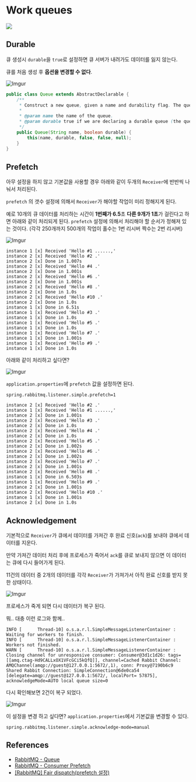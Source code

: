 # Work queues

![](https://www.rabbitmq.com/img/tutorials/python-two.png)

## Durable

큐 생성시 `durable`을 `true`로 설정하면 큐 서버가 내려가도 데이터를 잃지 않는다.

큐를 처음 생성 후 **옵션을 변경할 수 없다**.

![Imgur](https://i.imgur.com/dqdygaB.png)

```java
public class Queue extends AbstractDeclarable {
    /**
     * Construct a new queue, given a name and durability flag. The queue is non-exclusive and non auto-delete.
     *
     * @param name the name of the queue.
     * @param durable true if we are declaring a durable queue (the queue will survive a server restart)
     */
    public Queue(String name, boolean durable) {
        this(name, durable, false, false, null);
    }
}
```

## Prefetch

아무 설정을 하지 않고 기본값을 사용할 경우 아래와 같이 두개의 `Receiver`에 반반씩 나눠서 처리된다.

`prefetch` 의 갯수 설정에 의해서 `Receiver`가 해야할 작업이 미리 정해지게 된다. 

예로 10개의 큐 데이터를 처리하는 시간이 **1번째가 6.5**초 **다른 9개가 1초**가 걸린다고 하면 아래와 같이 처리되게 된다. `prefetch` 설정에 의해서 처리해야 할 순서가 정해져 있는 것이다. (각각 250개까지 500개의 작업이 홀수는 1번 리시버 짝수는 2번 리시버)

![Imgur](https://i.imgur.com/wxqGFi8.png)

```
instance 1 [x] Received 'Hello #1 ......,'
instance 2 [x] Received 'Hello #2 .'
instance 2 [x] Done in 1.007s
instance 2 [x] Received 'Hello #4 .'
instance 2 [x] Done in 1.001s
instance 2 [x] Received 'Hello #6 .'
instance 2 [x] Done in 1.001s
instance 2 [x] Received 'Hello #8 .'
instance 2 [x] Done in 1.0s
instance 2 [x] Received 'Hello #10 .'
instance 2 [x] Done in 1.0s
instance 1 [x] Done in 6.51s
instance 1 [x] Received 'Hello #3 .'
instance 1 [x] Done in 1.0s
instance 1 [x] Received 'Hello #5 .'
instance 1 [x] Done in 1.0s
instance 1 [x] Received 'Hello #7 .'
instance 1 [x] Done in 1.001s
instance 1 [x] Received 'Hello #9 .'
instance 1 [x] Done in 1.0s
```

아래와 같이 처리하고 싶다면?

![Imgur](https://i.imgur.com/ykRHMQI.png)

`application.properties`에 `prefetch` 값을 설정하면 된다.

```properties
spring.rabbitmq.listener.simple.prefetch=1
```

```
instance 2 [x] Received 'Hello #2 .'
instance 1 [x] Received 'Hello #1 ......,'
instance 2 [x] Done in 1.001s
instance 2 [x] Received 'Hello #3 .'
instance 2 [x] Done in 1.0s
instance 2 [x] Received 'Hello #4 .'
instance 2 [x] Done in 1.0s
instance 2 [x] Received 'Hello #5 .'
instance 2 [x] Done in 1.002s
instance 2 [x] Received 'Hello #6 .'
instance 2 [x] Done in 1.002s
instance 2 [x] Received 'Hello #7 .'
instance 2 [x] Done in 1.001s
instance 2 [x] Received 'Hello #8 .'
instance 1 [x] Done in 6.503s
instance 1 [x] Received 'Hello #9 .'
instance 2 [x] Done in 1.001s
instance 2 [x] Received 'Hello #10 .'
instance 1 [x] Done in 1.001s
instance 2 [x] Done in 1.0s
```

## Acknowledgement

기본적으로 `Receiver`가 큐에서 데이터를 가져간 후 완료 신호(`ack`)를 보내야 큐에서 데이터를 지운다.

만약 가져간 데이터 처리 후에 프로세스가 죽어서 `ack`를 큐로 보내지 않으면 이 데이터는 큐에 다시 들어가게 된다.

11건의 데이터 중 2개의 데이터를 각각 `Receiver`가 가져가서 아직 완료 신호를 받지 못한 상태이다.

![Imgur](https://i.imgur.com/75vFQH1.png)

프로세스가 죽게 되면 다시 데이터가 복구 된다.

뭐.. 대충 이런 로그와 함께..

```
INFO [      Thread-10] o.s.a.r.l.SimpleMessageListenerContainer : Waiting for workers to finish.
INFO [      Thread-10] o.s.a.r.l.SimpleMessageListenerContainer : Workers not finished.
WARN [      Thread-10] o.s.a.r.l.SimpleMessageListenerContainer : Closing channel for unresponsive consumer: Consumer@3d1c1d26: tags=[[amq.ctag-Hd9CALLxOX1VFcGCi5kQfQ]], channel=Cached Rabbit Channel: AMQChannel(amqp://guest@127.0.0.1:5672/,1), conn: Proxy@7190b6c9 Shared Rabbit Connection: SimpleConnection@6de0ca54 [delegate=amqp://guest@127.0.0.1:5672/, localPort= 57875], acknowledgeMode=AUTO local queue size=0
```

다시 확인해보면 2건이 복구 되었다.

![Imgur](https://i.imgur.com/BcdYCLQ.png)

이 설정을 변경 하고 싶다면? `application.properties`에서 기본값을 변경할 수 있다.

```properties
spring.rabbitmq.listener.simple.acknowledge-mode=manual
```

## References

* [RabbitMQ - Queue](https://www.rabbitmq.com/queues.html)
* [RabbitMQ - Consumer Prefetch](https://www.rabbitmq.com/consumer-prefetch.html)
* [[RabbitMQ] Fair dispatch(prefetch 설정)](https://teragoon.wordpress.com/2012/01/27/fair-dispatchprefetch-%EC%84%A4%EC%A0%95/)